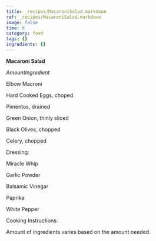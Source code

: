 ```yaml
---
title: _recipes/MacaroniSalad.markdown
ref: _recipes/MacaroniSalad.markdown
image: false
time: 0
category: food
tags: {}
ingredients: {}
---
```

**Macaroni Salad**

*AmountIngredient*

Elbow Macroni

Hard Cooked Eggs, choped

Pimentos, drained

Green Onion, thinly sliced

Black Olives, chopped

Celery, chopped

Dressing:

Miracle Whip

Garlic Powder

Balsamic Vinegar

Paprika

White Pepper

Cooking Instructions:

Amount of ingredients varies based on the amount needed.
